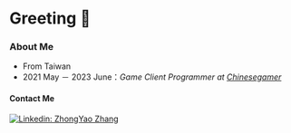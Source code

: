 # Greeting :wave:

### About Me
- From Taiwan
- 2021 May － 2023 June：*Game Client Programmer at [Chinesegamer](https://www.chinesegamer.net/index.asp)*


#### Contact Me
[![Linkedin: ZhongYao Zhang](https://img.shields.io/badge/-ZhongYaoZhang-blue?style=flat-square&logo=Linkedin&logoColor=white&link=https://www.linkedin.com/in/RyanTianZhang/)](https://www.linkedin.com/in/RyanTianZhang/) 
